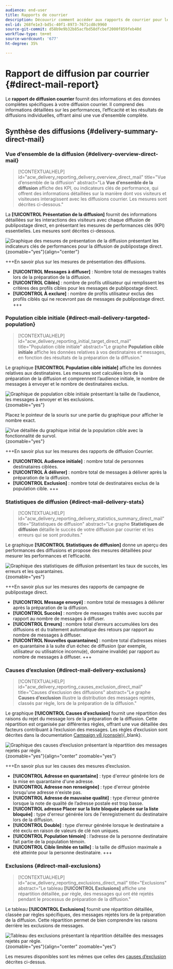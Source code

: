 ```yaml
---
audience: end-user
title: Rapports de courrier
description: Découvrir comment accéder aux rapports de courrier pour les utiliser
exl-id: 268fe1e3-bd5c-40f1-8973-7671cd8c9960
source-git-commit: d58b9e9b32b85acfbd58dfcbef2000f859feb40d
workflow-type: tm+mt
source-wordcount: '677'
ht-degree: 35%

---
```


# Rapport de diffusion par courrier {#direct-mail-report}

Le **rapport de diffusion courrier** fournit des informations et des données complètes spécifiques à votre diffusion courrier. Il comprend des informations détaillées sur les performances, l’efficacité et les résultats de diffusions individuelles, offrant ainsi une vue d’ensemble complète.

## Synthèse des diffusions {#delivery-summary-direct-mail}

### Vue d’ensemble de la diffusion {#delivery-overview-direct-mail}

>[!CONTEXTUALHELP]
>id="acw_delivery_reporting_delivery_overview_direct_mail"
>title="Vue d’ensemble de la diffusion"
>abstract="La **Vue d’ensemble de la diffusion** affiche des KPI, ou indicateurs clés de performance, qui offrent des informations détaillées sur la manière dont vos visiteurs et visiteuses interagissent avec les diffusions courrier. Les mesures sont décrites ci-dessous."

La **[!UICONTROL Présentation de la diffusion]** fournit des informations détaillées sur les interactions des visiteurs avec chaque diffusion de publipostage direct, en présentant les mesures de performances clés (KPI) essentielles. Les mesures sont décrites ci-dessous.

![Graphique des mesures de présentation de la diffusion présentant les indicateurs clés de performances pour la diffusion de publipostage direct.](assets/direct-overview.png){zoomable="yes"}{align="center"}

+++En savoir plus sur les mesures de présentation des diffusions.

* **[!UICONTROL Messages à diffuser]** : Nombre total de messages traités lors de la préparation de la diffusion.
* **[!UICONTROL Ciblés]** : nombre de profils utilisateur qui remplissent les critères des profils cibles pour les messages de publipostage direct.
* **[!UICONTROL À exclure]** : nombre de profils utilisateur exclus des profils ciblés qui ne recevront pas de messages de publipostage direct.
+++

### Population cible initiale {#direct-mail-delivery-targeted-population}

>[!CONTEXTUALHELP]
>id="acw_delivery_reporting_initial_target_direct_mail"
>title="Population cible initiale"
>abstract="Le graphe **Population cible initiale** affiche les données relatives à vos destinataires et messages, en fonction des résultats de la préparation de la diffusion."

Le graphique **[!UICONTROL Population cible initiale]** affiche les données relatives aux destinataires. Les mesures sont calculées lors de la préparation de la diffusion et comprennent l’audience initiale, le nombre de messages à envoyer et le nombre de destinataires exclus.

![Graphique de population cible initiale présentant la taille de l’audience, les messages à envoyer et les exclusions.](assets/direct-mail-delivery-targeted-population.png){zoomable="yes"}

Placez le pointeur de la souris sur une partie du graphique pour afficher le nombre exact.

![Vue détaillée du graphique initial de la population cible avec la fonctionnalité de survol.](assets/direct-mail-delivery-targeted-population_2.png){zoomable="yes"}

+++En savoir plus sur les mesures des rapports de diffusion Courrier.

* **[!UICONTROL Audience initiale]** : nombre total de personnes destinataires ciblées.
* **[!UICONTROL À délivrer]** : nombre total de messages à délivrer après la préparation de la diffusion.
* **[!UICONTROL Exclusion]** : nombre total de destinataires exclus de la population cible.
+++

### Statistiques de diffusion {#direct-mail-delivery-stats}

>[!CONTEXTUALHELP]
>id="acw_delivery_reporting_delivery_statistics_summary_direct_mail"
>title="Statistiques de diffusion"
>abstract="Le graphe **Statistiques de diffusion** détaille le succès de votre diffusion par courrier et les erreurs qui se sont produites."

Le graphique **[!UICONTROL Statistiques de diffusion]** donne un aperçu des performances des diffusions et propose des mesures détaillées pour mesurer les performances et l’efficacité.

![Graphique des statistiques de diffusion présentant les taux de succès, les erreurs et les quarantaines.](assets/direct-mail-delivery-stats.png){zoomable="yes"}

+++En savoir plus sur les mesures des rapports de campagne de publipostage direct.

* **[!UICONTROL Message envoyé]** : nombre total de messages à délivrer après la préparation de la diffusion.
* **[!UICONTROL Succès]** : nombre de messages traités avec succès par rapport au nombre de messages à diffuser.
* **[!UICONTROL Erreurs]** : nombre total d’erreurs accumulées lors des diffusions et du traitement automatique des retours par rapport au nombre de messages à diffuser.
* **[!UICONTROL Nouvelles quarantaines]** : nombre total d’adresses mises en quarantaine à la suite d’un échec de diffusion (par exemple, utilisateur ou utilisatrice inconnu(e), domaine invalide) par rapport au nombre de messages à diffuser.
+++

### Causes d’exclusion {#direct-mail-delivery-exclusions}

>[!CONTEXTUALHELP]
>id="acw_delivery_reporting_causes_exclusion_direct_mail"
>title="Causes d’exclusion des diffusions"
>abstract="Le graphe **Causes d’exclusion** illustre la distribution des messages rejetés, classés par règle, lors de la préparation de la diffusion."

Le graphique **[!UICONTROL Causes d’exclusion]** fournit une répartition des raisons du rejet du message lors de la préparation de la diffusion. Cette répartition est organisée par différentes règles, offrant une vue détaillée des facteurs contribuant à l’exclusion des messages. Les règles d’exclusion sont décrites dans la documentation [Campaign v8 (console)](https://experienceleague.adobe.com/docs/campaign/campaign-v8/send/failures/delivery-failures.html?lang=fr#email-error-types){_blank}.

![Graphique des causes d’exclusion présentant la répartition des messages rejetés par règle.](assets/direct-mail-delivery-exclusions.png){zoomable="yes"}{align="center" zoomable="yes"}

+++En savoir plus sur les causes des mesures d’exclusion.

* **[!UICONTROL Adresse en quarantaine]** : type d&#39;erreur générée lors de la mise en quarantaine d&#39;une adresse.
* **[!UICONTROL Adresse non renseignée]** : type d&#39;erreur générée lorsqu&#39;une adresse n&#39;existe pas.
* **[!UICONTROL Adresse de mauvaise qualité]** : type d’erreur générée lorsque la note de qualité de l’adresse postale est trop basse.
* **[!UICONTROL adresse Placer sur la liste bloquée placée sur la liste bloquée]** : type d&#39;erreur générée lors de l&#39;enregistrement du destinataire lors de la diffusion.
* **[!UICONTROL Double]** : type d’erreur générée lorsque le destinataire a été exclu en raison de valeurs de clé non uniques.
* **[!UICONTROL Population témoin]** : l’adresse de la personne destinataire fait partie de la population témoin.
* **[!UICONTROL Cible limitée en taille]** : la taille de diffusion maximale a été atteinte pour la personne destinataire.
+++

### Exclusions {#direct-mail-exclusions}

>[!CONTEXTUALHELP]
>id="acw_delivery_reporting_exclusions_direct_mail"
>title="Exclusions"
>abstract="Le tableau **[!UICONTROL Exclusions]** affiche une répartition détaillée, par règle, des messages qui ont été rejetés pendant le processus de préparation de la diffusion."

Le tableau **[!UICONTROL Exclusions]** fournit une répartition détaillée, classée par règles spécifiques, des messages rejetés lors de la préparation de la diffusion. Cette répartition permet de bien comprendre les raisons derrière les exclusions de messages.

![Tableau des exclusions présentant la répartition détaillée des messages rejetés par règle.](assets/direct-mail-exclusions.png){zoomable="yes"}{align="center" zoomable="yes"}

Les mesures disponibles sont les mêmes que celles des [causes d’exclusion](#direct-mail-delivery-exclusions) décrites ci-dessus.